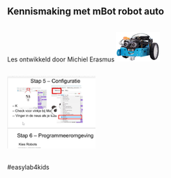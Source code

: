 ## Kennismaking met mBot robot auto
 <br>
 Les ontwikkeld door Michiel Erasmus
<img src="https://github.com/pappavis/Easylab4kids_lessen/blob/master/lesmateriaal/mBot_robot/plaatjes/mBot_transparant.png?raw=true" width="20%" height="20%"> <br>
 <br>
 
<img src="https://github.com/pappavis/Easylab4kids_lessen/blob/master/lesmateriaal/mBot_robot/mBot%20robotica%20beginners%20Les%2001/plaatjes/mBot%20robotica%20beginners%20Les%2001_1%2020190220_plaatje.jpg?raw=true" width="40%" height="40%"><br>
<br>

#easylab4kids
